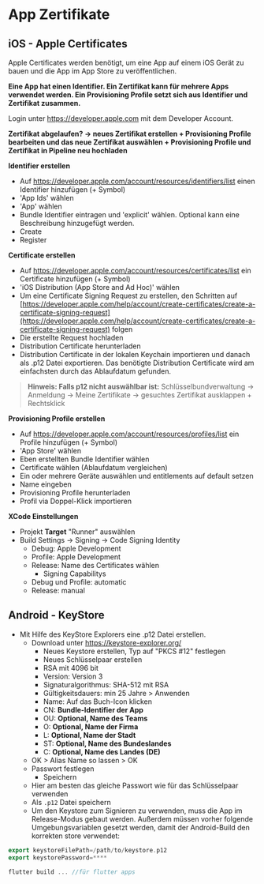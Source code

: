# App Zertifikate

## **iOS - Apple Certificates**

Apple Certificates werden benötigt, um eine App auf einem iOS Gerät zu bauen und die App im App Store zu veröffentlichen.

**Eine App hat einen Identifier. Ein Zertifikat kann für mehrere Apps verwendet werden. Ein Provisioning Profile setzt sich aus Identifier und Zertifikat zusammen.**

Login unter https://developer.apple.com mit dem Developer Account.

**Zertifikat abgelaufen? → neues Zertifikat erstellen + Provisioning Profile bearbeiten und das neue Zertifikat auswählen + Provisioning Profile und Zertifikat in Pipeline neu hochladen**

**Identifier erstellen**

- Auf https://developer.apple.com/account/resources/identifiers/list einen Identifier hinzufügen (+ Symbol)
- 'App Ids' wählen
- 'App' wählen
- Bundle Identifier eintragen und 'explicit' wählen. Optional kann eine Beschreibung hinzugefügt werden.
- Create
- Register

**Certificate erstellen**

- Auf https://developer.apple.com/account/resources/certificates/list ein Certificate hinzufügen (+ Symbol)
- 'iOS Distribution (App Store and Ad Hoc)' wählen
- Um eine Certificate Signing Request zu erstellen, den Schritten auf [https://developer.apple.com/help/account/create-certificates/create-a-certificate-signing-request](https://developer.apple.com/help/account/create-certificates/create-a-certificate-signing-request) folgen
- Die erstellte Request hochladen
- Distribution Certificate herunterladen
- Distribution Certificate in der lokalen Keychain importieren und danach als .p12 Datei exportieren. Das benötigte Distribution Certificate wird am einfachsten durch das Ablaufdatum gefunden.

> **Hinweis: Falls p12 nicht auswählbar ist:** Schlüsselbundverwaltung -> Anmeldung -> Meine Zertifikate -> gesuchtes Zertifikat ausklappen + Rechtsklick
> 

**Provisioning Profile erstellen**

- Auf https://developer.apple.com/account/resources/profiles/list ein Profile hinzufügen (+ Symbol)
- 'App Store' wählen
- Eben erstellten Bundle Identifier wählen
- Certificate wählen (Ablaufdatum vergleichen)
- Ein oder mehrere Geräte auswählen und entitlements auf default setzen
- Name eingeben
- Provisioning Profile herunterladen
- Profil via Doppel-Klick importieren

**XCode Einstellungen**

- Projekt **Target** "Runner" auswählen
- Build Settings -> Signing -> Code Signing Identity
    - Debug: Apple Development
    - Profile: Apple Development
    - Release: Name des Certificates wählen
        - Signing Capabilitys
    - Debug und Profile: automatic
    - Release: manual

## **Android - KeyStore**

- Mit Hilfe des KeyStore Explorers eine .p12 Datei erstellen.
    - Download unter https://keystore-explorer.org/
        - Neues Keystore erstellen, Typ auf "PKCS #12" festlegen
        - Neues Schlüsselpaar erstellen
        - RSA mit 4096 bit
        - Version: Version 3
        - Signaturalgorithmus: SHA-512 mit RSA
        - Gültigkeitsdauers: min 25 Jahre > Anwenden
        - Name: Auf das Buch-Icon klicken
        - CN: **Bundle-Identifier der App**
        - OU: **Optional, Name des Teams**
        - O: **Optional, Name der Firma**
        - L: **Optional, Name der Stadt**
        - ST: **Optional, Name des Bundeslandes**
        - C: **Optional, Name des Landes (DE)**
    - OK > Alias Name so lassen > OK
    - Passwort festlegen
        - Speichern
    - Hier am besten das gleiche Passwort wie für das Schlüsselpaar verwenden
    - Als `.p12` Datei speichern
    - Um den Keystore zum Signieren zu verwenden, muss die App im Release-Modus gebaut werden. Außerdem müssen vorher folgende Umgebungsvariablen gesetzt werden, damit der Android-Build den korrekten store verwendet:

```dart
export keystoreFilePath=/path/to/keystore.p12
export keystorePassword=****

flutter build ... //für flutter apps
```